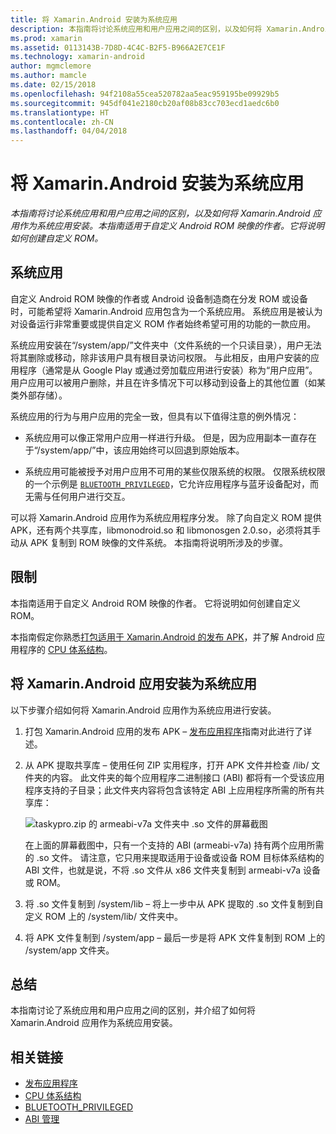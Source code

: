 ```yaml
---
title: 将 Xamarin.Android 安装为系统应用
description: 本指南将讨论系统应用和用户应用之间的区别，以及如何将 Xamarin.Android 应用程序作为系统应用程序进行安装。 本指南适用于自定义 Android ROM 映像的作者。 它将说明如何创建自定义 ROM。
ms.prod: xamarin
ms.assetid: 0113143B-7D8D-4C4C-B2F5-B966A2E7CE1F
ms.technology: xamarin-android
author: mgmclemore
ms.author: mamcle
ms.date: 02/15/2018
ms.openlocfilehash: 94f2108a55cea520782aa5eac959195be09929b5
ms.sourcegitcommit: 945df041e2180cb20af08b83cc703ecd1aedc6b0
ms.translationtype: HT
ms.contentlocale: zh-CN
ms.lasthandoff: 04/04/2018
---
```

# <a name="installing-xamarinandroid-as-a-system-app"></a>将 Xamarin.Android 安装为系统应用

_本指南将讨论系统应用和用户应用之间的区别，以及如何将 Xamarin.Android 应用作为系统应用安装。本指南适用于自定义 Android ROM 映像的作者。它将说明如何创建自定义 ROM。_

## <a name="system-app"></a>系统应用

自定义 Android ROM 映像的作者或 Android 设备制造商在分发 ROM 或设备时，可能希望将 Xamarin.Android 应用包含为一个系统应用。 系统应用是被认为对设备运行非常重要或提供自定义 ROM 作者始终希望可用的功能的一款应用。

系统应用安装在“/system/app/”文件夹中（文件系统的一个只读目录），用户无法将其删除或移动，除非该用户具有根目录访问权限。 与此相反，由用户安装的应用程序（通常是从 Google Play 或通过旁加载应用进行安装）称为“用户应用”。 用户应用可以被用户删除，并且在许多情况下可以移动到设备上的其他位置（如某类外部存储）。

系统应用的行为与用户应用的完全一致，但具有以下值得注意的例外情况：

- 系统应用可以像正常用户应用一样进行升级。 但是，因为应用副本一直存在于“/system/app/”中，该应用始终可以回退到原始版本。

- 系统应用可能被授予对用户应用不可用的某些仅限系统的权限。 仅限系统权限的一个示例是 [`BLUETOOTH_PRIVILEGED`](https://developer.android.com/reference/android/Manifest.permission.html#BLUETOOTH_PRIVILEGED)，它允许应用程序与蓝牙设备配对，而无需与任何用户进行交互。

可以将 Xamarin.Android 应用作为系统应用程序分发。 除了向自定义 ROM 提供 APK，还有两个共享库，libmonodroid.so 和 libmonosgen 2.0.so，必须将其手动从 APK 复制到 ROM 映像的文件系统。 本指南将说明所涉及的步骤。

## <a name="restrictions"></a>限制

本指南适用于自定义 Android ROM 映像的作者。 它将说明如何创建自定义 ROM。

本指南假定你熟悉[打包适用于 Xamarin.Android 的发布 APK](~/android/deploy-test/publishing/index.md)，并了解 Android 应用程序的 [CPU 体系结构](~/android/app-fundamentals/cpu-architectures.md)。

## <a name="install-a-xamarinandroid-app-as-a-system-app"></a>将 Xamarin.Android 应用安装为系统应用

以下步骤介绍如何将 Xamarin.Android 应用作为系统应用进行安装。

1. 打包 Xamarin.Android 应用的发布 APK &ndash; [发布应用程序](~/android/deploy-test/publishing/index.md)指南对此进行了详述。

2. 从 APK 提取共享库 &ndash; 使用任何 ZIP 实用程序，打开 APK 文件并检查 /lib/ 文件夹的内容。 此文件夹的每个应用程序二进制接口 (ABI) 都将有一个受该应用程序支持的子目录；此文件夹内容将包含该特定 ABI 上应用程序所需的所有共享库：

    ![taskypro.zip 的 armeabi-v7a 文件夹中 .so 文件的屏幕截图](install-system-app-images/install-system-app-01.png)

   在上面的屏幕截图中，只有一个支持的 ABI (armeabi-v7a) 持有两个应用所需的 .so 文件。 请注意，它只用来提取适用于设备或设备 ROM 目标体系结构的 ABI 文件，也就是说，不将 .so 文件从 x86 文件夹复制到 armeabi-v7a 设备或 ROM。

3. 将 .so 文件复制到 /system/lib &ndash; 将上一步中从 APK 提取的 .so 文件复制到自定义 ROM 上的 /system/lib/ 文件夹中。

4. 将 APK 文件复制到 /system/app &ndash; 最后一步是将 APK 文件复制到 ROM 上的 /system/app 文件夹。


## <a name="summary"></a>总结

本指南讨论了系统应用和用户应用之间的区别，并介绍了如何将 Xamarin.Android 应用作为系统应用安装。



## <a name="related-links"></a>相关链接

- [发布应用程序](~/android/deploy-test/publishing/index.md)
- [CPU 体系结构](~/android/app-fundamentals/cpu-architectures.md)
- [BLUETOOTH_PRIVILEGED](https://developer.android.com/reference/android/Manifest.permission.html#BLUETOOTH_PRIVILEGED)
- [ABI 管理](https://developer.android.com/ndk~/abis.html)
